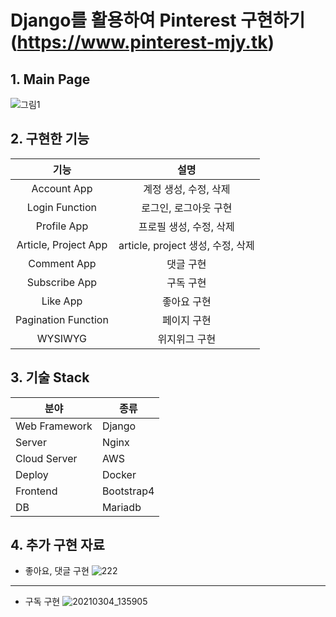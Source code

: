 # Django를 활용하여 Pinterest 구현하기 (https://www.pinterest-mjy.tk)
## 1. Main Page
![그림1](https://user-images.githubusercontent.com/57226540/109913338-24b90580-7cf1-11eb-9a62-06d575461497.png)

## 2. 구현한 기능
|기능|설명|
|:------:|:------:|
|Account App|계정 생성, 수정, 삭제|
|Login Function|로그인, 로그아웃 구현|
|Profile App|프로필 생성, 수정, 삭제|
|Article, Project App|article, project 생성, 수정, 삭제|
|Comment App|댓글 구현|
|Subscribe App|구독 구현|
|Like App|좋아요 구현|
|Pagination Function|페이지 구현|
|WYSIWYG|위지위그 구현|

## 3. 기술 Stack
|분야|종류|
|------|---|
|Web Framework|Django|
|Server|Nginx|
|Cloud Server|AWS|
|Deploy|Docker|
|Frontend|Bootstrap4|
|DB|Mariadb|

## 4. 추가 구현 자료
- 좋아요, 댓글 구현
![222](https://user-images.githubusercontent.com/57226540/109915619-79f71600-7cf5-11eb-95c6-4048bfdb80ac.png)
---
- 구독 구현
![20210304_135905](https://user-images.githubusercontent.com/57226540/109915727-a743c400-7cf5-11eb-9c42-f5e19418eb47.png)



